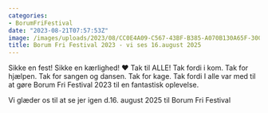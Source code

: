 ```yaml
---
categories:
- BorumFriFestival
date: "2023-08-21T07:57:53Z"
image: /images/uploads/2023/08/CC0E4A09-C567-43BF-B385-A070B130A65F-300x300.jpeg
title: Borum Fri Festival 2023 - vi ses 16.august 2025
---
```


Sikke en fest! Sikke en kærlighed! ❤️ Tak til ALLE! Tak fordi i kom. Tak for hjælpen. Tak for sangen og dansen. Tak for kage. Tak fordi I alle var med til at gøre Borum Fri Festival 2023 til en fantastisk oplevelse. 

Vi glæder os til at se jer igen d.16. august 2025 til Borum Fri Festival